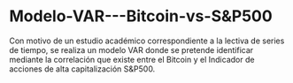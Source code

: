 # Modelo-VAR---Bitcoin-vs-S&P500
Con motivo de un estudio académico correspondiente a la lectiva de series de tiempo, se realiza un modelo VAR donde se pretende identificar mediante la correlación que existe entre el Bitcoin y el Indicador de acciones de alta capitalización S&amp;P500. 
